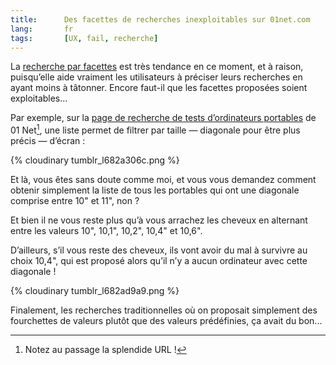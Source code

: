 ```yaml
---
title:      Des facettes de recherches inexploitables sur 01net.com
lang:       fr
tags:       [UX, fail, recherche]
---
```


La [recherche par facettes](http://t37.net/ergonomie-d-un-formulaire-de-recherche-3-5-la-recherche-par-facettes-mode-de%20recherche-et-de-navigation.html) est très tendance en ce moment, et à raison, puisqu’elle aide vraiment les utilisateurs à préciser leurs recherches en ayant moins à tâtonner. Encore faut-il que les facettes proposées soient exploitables…

Par exemple, sur la [page de recherche de tests d’ordinateurs portables](http://www.01net.com/liste-produits/32/0/0/0-0/0-0/0-0/0/pc-portables/) de 01 Net[^1], une liste permet de filtrer par taille — diagonale pour être plus précis — d’écran :

[^1]: Notez au passage la splendide URL !

{% cloudinary tumblr_l682a306c.png %}

Et là, vous êtes sans doute comme moi, et vous vous demandez comment obtenir simplement la liste de tous les portables qui ont une diagonale comprise entre 10" et 11", non ?

Et bien il ne vous reste plus qu’à vous arrachez les cheveux en alternant entre les valeurs 10", 10,1", 10,2", 10,4" et 10,6".

D’ailleurs, s’il vous reste des cheveux, ils vont avoir du mal à survivre au choix 10,4", qui est proposé alors qu’il n’y a aucun ordinateur avec cette diagonale !

{% cloudinary tumblr_l682ad9a9.png %}

Finalement, les recherches traditionnelles où on proposait simplement des fourchettes de valeurs plutôt que des valeurs prédéfinies, ça avait du bon...

